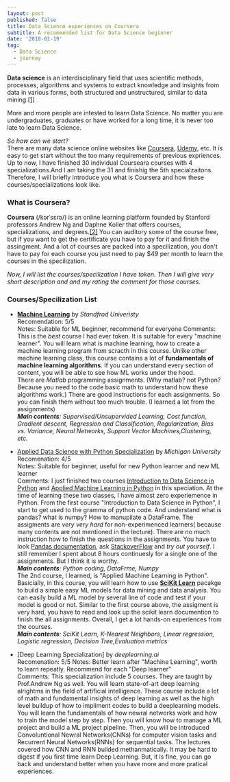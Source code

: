```yaml
---
layout: post
published: false
title: Data Science experiences on Coursera
subtitle: A recommended list for Data Science beginner
date: '2018-01-19'
tag:
  - Data Science
  - journey
---
```

**Data science** is an interdisciplinary field that uses scientific methods, processes, algorithms and systems to extract knowledge and insights from data in various forms, both structured and unstructured, similar to data mining.[[1]](https://en.wikipedia.org/wiki/Data_science#cite_note-:0-1)

More and more people are intested to learn Data Science. No matter you are undergraduates, graduates or have worked for a long time, it is never too late to learn Data Science.  

_So how can we start?_  
There are many data science online websites like [Coursera](https://www.coursera.org), [Udemy](https://www.udemy.com/), etc. It is easy to get start without the  too many requirements of previous expriences.   
Up to now, I have finished 30 individual Courseara courses with 4 specializations.And I am taking the 31 and finishig the 5th specialzaitons. Therefore, I will briefly introduce you what is Coursera and how these courses/specializations look like. 

### What is Coursera?

**Coursera** (/kərˈsɛrə/) is an online learning platform founded by Stanford professors Andrew Ng and Daphne Koller that offers courses, specializations, and degrees.[[2]](https://en.wikipedia.org/wiki/Coursera) You can auditory some of the course free, but if you want to get the certificate you have to pay for it and finish the assingment. And a lot of courses are packed into a specilization, you don't have to pay for each course you just need to pay $49 per month to learn the courses in the specilization. 

_Now, I will list the courses/specilization I have token. Then I will give very short description and and my rating the comment for those courses._

### Courses/Specilization List
- [**Machine Learning**](https://www.coursera.org/learn/machine-learning) by *Standfrod Univeristy*   
Recomendation: 5/5  
Notes: Suitable for ML beginner, recommend for everyone
Comments: This is the _best_ course I had ever token. It is suitable for every "machine learner". You will learn what is machine learning, how to create a machine learning program from scracth in this course. Unlike other machine learning class, this course contains a lot of **fundamentals of machine learning algorithms**.  If you can understand every section of content, you will be able to see how ML works under the hood.   
There are *Matlab* programming assignments. (Why matlab? not Python? Because you need to the code basic math to understand how these algorithms work.) There are good instructions for each assignments. So you can finish them without too much trouble. (I learned a lot from the assignments)  
_**Main contents**: Supervised/Unsupervided Learning, Cost function, Gradient descent, Regression and Classification, Regularization, Bias vs. Variance, Neural Networks, Support Vector Machines,Clustering, etc._   

- [Applied Data Science with Python Specialization](https://www.coursera.org/specializations/data-science-python) by _Michigan University_  
Recomenation: 4/5  
Notes: Suitable for beginner, useful for new Python learner and new ML learner  
Comments: I just finished two courses [Introduction to Data Science in Python](https://www.coursera.org/learn/python-data-analysis?specialization=data-science-python) and [Applied Machine Learning in Python](https://www.coursera.org/learn/python-machine-learning?specialization=data-science-python) in this speciation. At the time of learning these two classes, I have almost zero experiemence in Python. From the first course "Introduction to Data Science in Python", I start to get used to the gramma of python code. And understand what is pandas? what is numpy? How to manupilate a DataFrame. The assigments are _very very hard_ for non-experimenced learners( because many contents are not mentioned in the lecture). There are no much instruction how to finish the questions in the assignments. You have to look [Pandas documentation](https://pandas.pydata.org/pandas-docs/stable/api.html), ask [StackoverFlow](https://stackoverflow.com/) and  _try out yourself_. I still remember I spent about 8 hours continuesly for a single one of the assignments. But I think it is worthy.  
_**Main contents**: Python coding, DataFrme, Numpy_   
The 2nd course, I learned, is "Applied Machine Learning in Python". Basicially, in this course, you will learn how to use [**SciKit Learn**](https://scikit-learn.org/stable/) pacakge to build a simple easy ML models for data mining and data analysis. You can easily build a ML model by several line of code and test if your model is good or not. Similar to the first course above, the assigment is very hard, you have to read and look up the scikit learn documention to finish the all assignments.  Overall, I get a lot hands-on experiences from the courses.  
_**Main contents**: SciKit Learn, K-Nearest Neighbors, Linear regression, Logistic regression, Decision Tree,Evaluation metrics_   

- [Deep Learning Specialization] by _deeplearning.ai_  
Recomenation: 5/5
Notes:  Better learn after "Machine Learning", worth to learn repeatly. Recommend for each "Deep learner"   
Comments: This specialization include 5 courses. They are taught by Prof.Andrew Ng as well. You will learn state-of-art deep learning alrightms in the field of artificial intelligence. These course include a lot of math and fundamental insights of deep learning as well as the high level buildup of how to impliment codes to build a deeplearning models. You will learn the fundamentals of how newral networks work and how to train the model step by step. Then you will know how to manage a ML project and build a ML project pipeline. Then, you will be introduced Convoluntional Newral Networks(CNNs) for computer vision tasks and Recurrent Neural Networks(RNNs) for sequential tasks. The lectures covered how CNN and RNN builded methanmatically. It may be hard to digest if you first time learn Deep Learning. But, it is fine, you can go back and understand better when you have more and more pratical experiences.













